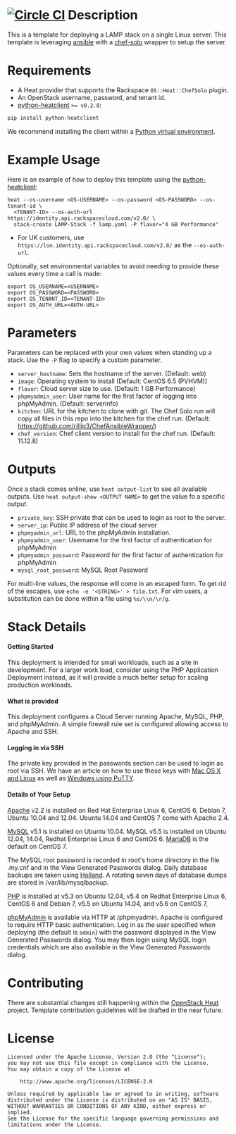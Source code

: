 [![Circle CI](https://circleci.com/gh/rackspace-orchestration-templates/lamp/tree/master.png?style=shield)](https://circleci.com/gh/rackspace-orchestration-templates/lamp)
Description
===========

This is a template for deploying a LAMP stack on a single Linux server. This
template is leveraging [ansible](http://www.ansible.com/home) with a
[chef-solo](http://docs.opscode.com/chef_solo.html) wrapper to setup the
server.

Requirements
============
* A Heat provider that supports the Rackspace `OS::Heat::ChefSolo` plugin.
* An OpenStack username, password, and tenant id.
* [python-heatclient](https://github.com/openstack/python-heatclient)
`>= v0.2.8`:

```bash
pip install python-heatclient
```

We recommend installing the client within a [Python virtual
environment](http://www.virtualenv.org/).

Example Usage
=============
Here is an example of how to deploy this template using the
[python-heatclient](https://github.com/openstack/python-heatclient):

```
heat --os-username <OS-USERNAME> --os-password <OS-PASSWORD> --os-tenant-id \
  <TENANT-ID> --os-auth-url https://identity.api.rackspacecloud.com/v2.0/ \
  stack-create LAMP-Stack -f lamp.yaml -P flavor="4 GB Performance"
```

* For UK customers, use `https://lon.identity.api.rackspacecloud.com/v2.0/` as
the `--os-auth-url`.

Optionally, set environmental variables to avoid needing to provide these
values every time a call is made:

```
export OS_USERNAME=<USERNAME>
export OS_PASSWORD=<PASSWORD>
export OS_TENANT_ID=<TENANT-ID>
export OS_AUTH_URL=<AUTH-URL>
```

Parameters
==========
Parameters can be replaced with your own values when standing up a stack. Use
the `-P` flag to specify a custom parameter.

* `server_hostname`: Sets the hostname of the server. (Default: web)
* `image`: Operating system to install (Default: CentOS 6.5 (PVHVM))
* `flavor`: Cloud server size to use. (Default: 1 GB Performance)
* `phpmyadmin_user`: User name for the first factor of logging into phpMyAdmin.
  (Default: serverinfo)
* `kitchen`: URL for the kitchen to clone with git. The Chef Solo run will copy
  all files in this repo into the kitchen for the chef run. (Default:
  https://github.com/rillip3/ChefAnsibleWrapper/)
* `chef_version`: Chef client version to install for the chef run. (Default:
  11.12.8)

Outputs
=======
Once a stack comes online, use `heat output-list` to see all available outputs.
Use `heat output-show <OUTPUT NAME>` to get the value fo a specific output.

* `private_key`: SSH private that can be used to login as root to the server.
* `server_ip`: Public IP address of the cloud server
* `phpmyadmin_url`: URL to the phpMyAdmin installation.
* `phpmyadmin_user`: Username for the first factor of authentication for
  phpMyAdmin
* `phpmyadmin_password`: Password for the first factor of authentication for
  phpMyAdmin
* `mysql_root_password`: MySQL Root Password

For multi-line values, the response will come in an escaped form. To get rid of
the escapes, use `echo -e '<STRING>' > file.txt`. For vim users, a substitution
can be done within a file using `%s/\\n/\r/g`.

Stack Details
=============
#### Getting Started
This deployment is intended for small workloads, such as a site in
development. For a larger work load, consider using the PHP Application
Deployment instead, as it will provide a much better setup for scaling
production workloads.

#### What is provided
This deployment configures a Cloud Server running Apache, MySQL, PHP, and
phpMyAdmin. A simple firewall rule set is configured allowing access to
Apache and SSH.

#### Logging in via SSH
The private key provided in the passwords section can be used to login as
root via SSH.  We have an article on how to use these keys with [Mac OS X and
Linux](http://www.rackspace.com/knowledge_center/article/logging-in-with-a-ssh-private-key-on-linuxmac)
as well as [Windows using
PuTTY](http://www.rackspace.com/knowledge_center/article/logging-in-with-a-ssh-private-key-on-windows).

#### Details of Your Setup
[Apache](http://www.apache.org/) v2.2 is installed on Red Hat Enterprise
Linux 6, CentOS 6, Debian 7, Ubuntu 10.04 and 12.04. Ubuntu 14.04 and CentOS 7
come with Apache 2.4.

[MySQL](http://www.mysql.com/) v5.1 is installed on Ubuntu 10.04. MySQL v5.5
is installed on Ubuntu 12.04, 14.04, Redhat Enterprise Linux 6 and CentOS 6.
[MariaDB](https://mariadb.com/) is the default on CentOS 7.

The MySQL root password is recorded in root's home directory in the
file .my.cnf and in the View Generated Passwords dialog. Daily database
backups are taken using [Holland](http://hollandbackup.org/). A rotating
seven days of database dumps are stored in /var/lib/mysqlbackup.

[PHP](http://www.php.net/) is installed at v5.3 on Ubuntu 12.04, v5.4 on
Redhat Enterprise Linux 6, CentOS 6 and Debian 7, v5.5 on Ubuntu 14.04,
and v5.6 on CentOS 7,

[phpMyAdmin](http://www.phpmyadmin.net/) is available via HTTP at
/phpmyadmin. Apache is configured to require HTTP basic authentication. Log
in as the user specified when deploying (the default is `admin`) with the
password displayed in the View Generated Passwords dialog. You may then login
using MySQL login credentials which are also available in the View Generated
Passwords dialog.

Contributing
============
There are substantial changes still happening within the [OpenStack
Heat](https://wiki.openstack.org/wiki/Heat) project. Template contribution
guidelines will be drafted in the near future.

License
=======
```
Licensed under the Apache License, Version 2.0 (the "License");
you may not use this file except in compliance with the License.
You may obtain a copy of the License at

    http://www.apache.org/licenses/LICENSE-2.0

Unless required by applicable law or agreed to in writing, software
distributed under the License is distributed on an "AS IS" BASIS,
WITHOUT WARRANTIES OR CONDITIONS OF ANY KIND, either express or implied.
See the License for the specific language governing permissions and
limitations under the License.
```
